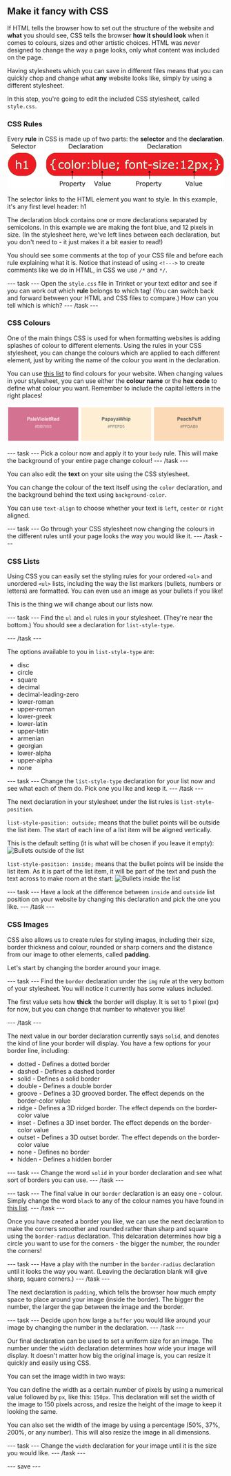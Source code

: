 ## Make it fancy with CSS

If HTML tells the browser how to set out the structure of the website and **what** you should see, CSS tells the browser **how it should look** when it comes to colours, sizes and other artistic choices. HTML was *never* designed to change the way a page looks, only what content was included on the page. 

Having stylesheets which you can save in different files means that you can quickly chop and change what **any** website looks like, simply by using a different stylesheet. 

In this step, you're going to edit the included CSS stylesheet, called ```style.css```.

### CSS Rules
Every **rule** in CSS is made up of two parts: the **selector** and the **declaration**.
![CSS Rule](images/css-rule.png)

The selector links to the HTML element you want to style. In this example, it's any first level header: h1

The declaration block contains one or more declarations separated by semicolons. In this example we are making the font blue, and 12 pixels in size. (In the stylesheet here, we've left lines between each declaration, but you don't need to - it just makes it a bit easier to read!) 

You should see some comments at the top of your CSS file and before each rule explaining what it is. Notice that instead of using ```<!--->``` to create comments like we do in HTML, in CSS we use ```/*``` and ```*/```.  

--- task ---
Open the ```style.css``` file in Trinket or your text editor and see if you can work out which **rule** belongs to which tag! (You can switch back and forward between your HTML and CSS files to compare.) How can you tell which is which?
--- /task ---

### CSS Colours
One of the main things CSS is used for when formatting websites is adding splashes of colour to different elements. Using the rules in your CSS stylesheet, you can change the colours which are applied to each different element, just by writing the name of the colour you want in the declaration.

You can use [this list](https://www.w3schools.com/cssref/css_colors.asp) to find colours for your website. When changing values in your stylesheet, you can use either the **colour name** or the **hex code** to define what colour you want. Remember to include the capital letters in the right places!  

![CSS colour examples PaleVioletRed, PapayaWhip and PeachPuff](images/sample-colours.png)

--- task ---
Pick a colour now and apply it to your ```body``` rule. This will make the background of your entire page change colour!
--- /task ---

You can also edit the **text** on your site using the CSS stylesheet. 

You can change the colour of the text itself using the  ```color``` declaration, and the background behind the text using ```background-color```.

You can use ```text-align``` to choose whether your text is ```left```, ```center``` or ```right``` aligned.

--- task ---
Go through your CSS stylesheet now changing the colours in the different rules until your page looks the way you would like it. 
--- /task ---

### CSS Lists

Using CSS you can easily set the styling rules for your ordered ```<ol>``` and unordered ```<ul>``` lists, including the way the list markers (bullets, numbers or letters) are formatted. You can even use an image as your bullets if you like!

This is the thing we will change about our lists now.

--- task ---
Find the ```ul``` and ```ol``` rules in your stylesheet. (They're near the bottom.) You should see a declaration for ```list-style-type```. 

--- /task ---

The options available to you in ```list-style-type``` are:
+ disc
+ circle
+ square
+ decimal
+ decimal-leading-zero
+ lower-roman
+ upper-roman
+ lower-greek
+ lower-latin
+ upper-latin
+ armenian
+ georgian
+ lower-alpha
+ upper-alpha
+ none

--- task ---
Change the ```list-style-type``` declaration for your list now and see what each of them do. Pick one you like and keep it.
--- /task ---

The next declaration in your stylesheet under the list rules is ```list-style-position```. 

```list-style-position: outside;``` means that the bullet points will be outside the list item. The start of each line of a list item will be aligned vertically. 

This is the default setting (it is what will be chosen if you leave it empty):
![Bullets outside of the list](images/list-outside.png)

```list-style-position: inside;``` means that the bullet points will be inside the list item. As it is part of the list item, it will be part of the text and push the text across to make room at the start:
![Bullets inside the list](images/list-inside.png)

--- task ---
Have a look at the difference between ```inside``` and ```outside``` list position on your website by changing this declaration and pick the one you like. 
--- /task ---

### CSS Images

CSS also allows us to create rules for styling images, including their size, border thickness and colour, rounded or sharp corners and the distance from our image to other elements, called **padding**.

Let's start by changing the border around your image. 

--- task ---
Find the ```border``` declaration under the ```img``` rule at the very bottom of your stylesheet. You will notice it currently has some values included.  

The first value sets how **thick** the border will display. It is set to 1 pixel (px) for now, but you can change that number to whatever you like!

--- /task ---

The next value in our border declaration currently says ```solid```, and denotes the kind of line your border will display. You have a few options for your border line, including:

+ dotted - Defines a dotted border
+ dashed - Defines a dashed border
+ solid - Defines a solid border
+ double - Defines a double border
+ groove - Defines a 3D grooved border. The effect depends on the border-color value
+ ridge - Defines a 3D ridged border. The effect depends on the border-color value
+ inset - Defines a 3D inset border. The effect depends on the border-color value
+ outset - Defines a 3D outset border. The effect depends on the border-color value
+ none - Defines no border
+ hidden - Defines a hidden border

--- task ---
Change the word ```solid``` in your border declaration and see what sort of borders you can use.
--- /task ---

--- task ---
The final value in our ```border``` declaration is an easy one - colour. Simply change the word ```black``` to any of the colour names you have found in [this list](https://www.w3schools.com/cssref/css_colors.asp).
--- /task ---

Once you have created a border you like, we can use the next declaration to make the corners smoother and rounded rather than sharp and square using the ```border-radius``` declaration. This delcaration determines how big a circle you want to use for the corners - the bigger the number, the rounder the corners!

--- task ---
Have a play with the number in the ```border-radius``` declaration until it looks the way you want. (Leaving the declaration blank will give sharp, square corners.)
--- /task ---

The next declaration is ```padding```, which tells the browser how much empty space to place around your image (inside the border). The bigger the number, the larger the gap between the image and the border. 

--- task ---
Decide upon how large a ```buffer``` you would like around your image by changing the number in the declaration.
--- /task ---

Our final declaration can be used to set a uniform size for an image. The number under the ```width``` declaration determines how wide your image will display. It doesn't matter how big the original image is, you can resize it quickly and easily using CSS. 

You can set the image width in two ways: 

You can define the width as a certain number of pixels by using a numerical value followed by ```px```, like this: ```150px```.  This declaration will set the width of the image to 150 pixels across, and resize the height of the image to keep it looking the same. 

You can also set the width of the image by using a percentage (50%, 37%, 200%, or any number). This will also resize the image in all dimensions.

--- task ---
Change the ```width``` declaration for your image until it is the size you would like.
--- /task --- 

--- save ---
